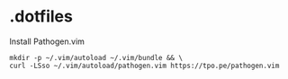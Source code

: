 # .dotfiles

Install Pathogen.vim
```
mkdir -p ~/.vim/autoload ~/.vim/bundle && \
curl -LSso ~/.vim/autoload/pathogen.vim https://tpo.pe/pathogen.vim
```
